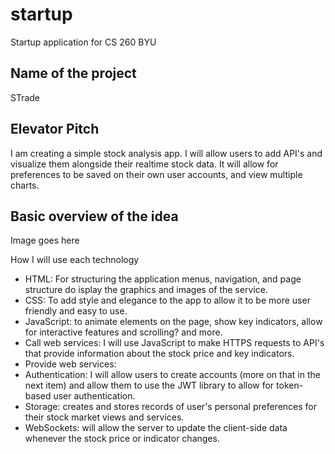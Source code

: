 # startup
Startup application for CS 260 BYU

## Name of the project
STrade 

## Elevator Pitch
I am creating a simple stock analysis app. I will allow users to add API's and visualize them alongside their realtime stock data. It will allow for preferences to be saved on their own user accounts, and view multiple charts.

## Basic overview of the idea
Image goes here

How I will use each technology

- HTML: For structuring the application menus, navigation, and page structure do isplay the graphics and images of the service.
- CSS: To add style and elegance to the app to allow it to be more user friendly and easy to use.
- JavaScript: to animate elements on the page, show key indicators, allow for interactive features and scrolling? and more.
- Call web services: I will use JavaScript to make HTTPS requests to API's that provide information about the stock price and key indicators.
- Provide web services:
- Authentication: I will allow users to create accounts (more on that in the next item) and allow them to use the JWT library to allow for token-based user authentication. 
- Storage: creates and stores records of user's personal preferences for their stock market views and services.
- WebSockets: will allow the server to update the client-side data whenever the stock price or indicator changes. 
